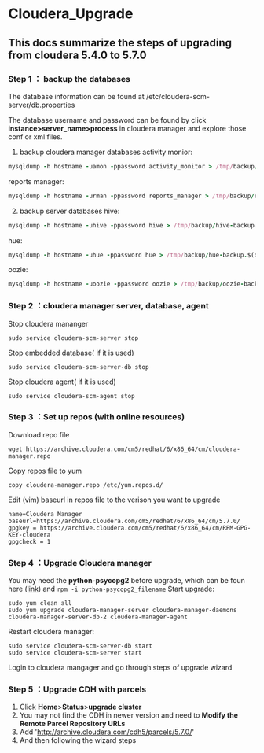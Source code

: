 # Cloudera_Upgrade

## This docs summarize the steps of upgrading from cloudera 5.4.0 to 5.7.0

### Step 1 ： backup the databases
The database information can be found at /etc/cloudera-scm-server/db.properties

The database username and password can be found by click __instance__**>**__server_name__**>**__process__ in cloudera manager and explore those conf or xml files.
1. backup cloudera manager databases
activity monior:
```ruby  
mysqldump -h hostname -uamon -ppassword activity_monitor > /tmp/backup/amon-backup.$(date +%Y%m%d).sql
```
reports manager:
```ruby
mysqldump -h hostname -urman -ppassword reports_manager > /tmp/backup/rman-backup.$(date +%Y%m%d).sql
```
2. backup server databases
hive:
```ruby  
mysqldump -h hostname -uhive -ppassword hive > /tmp/backup/hive-backup.$(date +%Y%m%d).sql
```  
hue:
```ruby  
mysqldump -h hostname -uhue -ppassword hue > /tmp/backup/hue-backup.$(date +%Y%m%d).sql
```  
oozie:
```ruby  
mysqldump -h hostname -uoozie -ppassword oozie > /tmp/backup/oozie-backup.$(date +%Y%m%d).sql
```  
### Step 2 ：cloudera manager server, database, agent
Stop cloudera mananger
``` 
sudo service cloudera-scm-server stop
```  
Stop embedded database( if it is used)
``` 
sudo service cloudera-scm-server-db stop
``` 
Stop cloudera agent( if it is used)
``` 
sudo service cloudera-scm-agent stop
``` 
### Step 3 ：Set up repos (with online resources)
Download repo file
``` 
wget https://archive.cloudera.com/cm5/redhat/6/x86_64/cm/cloudera-manager.repo
``` 
Copy repos file to yum
``` 
copy cloudera-manager.repo /etc/yum.repos.d/
``` 
Edit (vim) baseurl in repos file to the verison you want to upgrade
``` 
name=Cloudera Manager
baseurl=https://archive.cloudera.com/cm5/redhat/6/x86_64/cm/5.7.0/
gpgkey = https://archive.cloudera.com/cm5/redhat/6/x86_64/cm/RPM-GPG-KEY-cloudera
gpgcheck = 1
``` 
### Step 4 ：Upgrade Cloudera manager
You may need the __python-psycopg2__ before upgrade, which can be foun here ([link](http://yum.oracle.com/repo/OracleLinux/OL6/8/base/x86_64/index.html)) and `rpm -i python-psycopg2_filename` 
Start upgrade:
``` 
sudo yum clean all
sudo yum upgrade cloudera-manager-server cloudera-manager-daemons cloudera-manager-server-db-2 cloudera-manager-agent
``` 
Restart cloudera manager:
```
sudo service cloudera-scm-server-db start
sudo service cloudera-scm-server start
```

Login to cloudera mangager and go through steps of upgrade wizard

### Step 5 ：Upgrade CDH with parcels

1. Click __Home__>__Status__>__upgrade cluster__
2. You may not find the CDH in newer version and  need to __Modify the Remote Parcel Repository URLs__
3. Add 'http://archive.cloudera.com/cdh5/parcels/5.7.0/'
4. And then following the wizard steps





